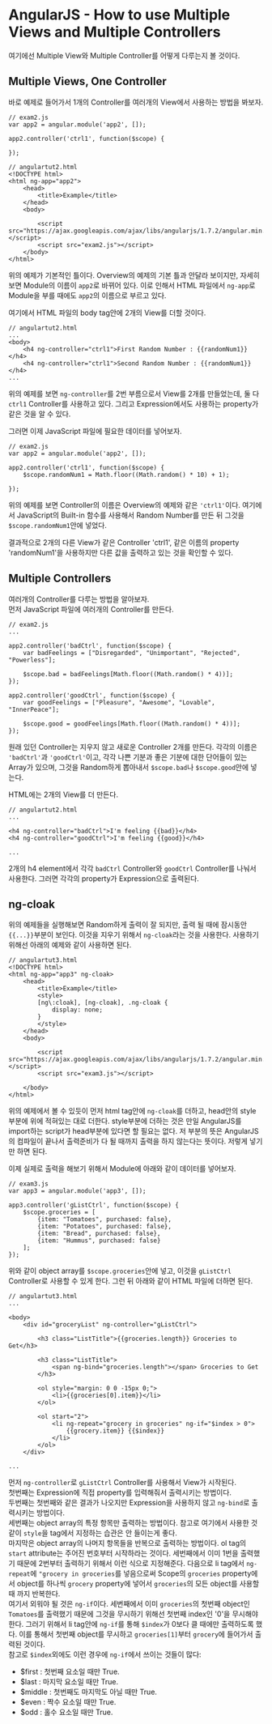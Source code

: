 AngularJS - How to use Multiple Views and Multiple Controllers
===============================================================
여기에선 Multiple View와 Multiple Controller를 어떻게 다루는지 볼 것이다.  
  
Multiple Views, One Controller
------------------------------
바로 예제로 들어가서 1개의 Controller를 여러개의 View에서 사용하는 방법을 봐보자.  
  
~~~
// exam2.js
var app2 = angular.module('app2', []);

app2.controller('ctrl1', function($scope) {
	
});
~~~
  
~~~
// angulartut2.html
<!DOCTYPE html>
<html ng-app="app2">
	<head>
		<title>Example</title>
	</head>
	<body>

		<script src="https://ajax.googleapis.com/ajax/libs/angularjs/1.7.2/angular.min.js"></script>
		<script src="exam2.js"></script>
	</body>
</html>
~~~
위의 예제가 기본적인 틀이다. Overview의 예제의 기본 틀과 안달라 보이지만, 자세히 보면 Module의 이름이 `app2`로 바뀌어 있다. 이로 인해서 HTML 파일에서 `ng-app`로 Module을 부를 때에도 `app2`의 이름으로 부르고 있다.  
  
여기에서 HTML 파일의 body tag안에 2개의 View를 더할 것이다.  
  
~~~
// angulartut2.html
...
<body>
	<h4 ng-controller="ctrl1">First Random Number : {{randomNum1}}</h4>
	<h4 ng-controller="ctrl1">Second Random Number : {{randomNum1}}</h4>
...
~~~
위의 예제를 보면 `ng-controller`를 2번 부름으로서 View를 2개를 만들었는데, 둘 다 `ctrl1` Controller를 사용하고 있다. 그리고 Expression에서도 사용하는 property가 같은 것을 알 수 있다.  
  
그러면 이제 JavaScript 파일에 필요한 데이터를 넣어보자.  
  
~~~
// exam2.js
var app2 = angular.module('app2', []);

app2.controller('ctrl1', function($scope) {
	$scope.randomNum1 = Math.floor((Math.random() * 10) + 1);

});
~~~
위의 예제를 보면 Controller의 이름은 Overview의 예제와 같은 `'ctrl1'`이다. 여기에서 JavaScript의 Built-in 함수를 사용해서 Random Number를 만든 뒤 그것을 `$scope.randomNum1`안에 넣었다.   
  
결과적으로 2개의 다른 View가 같은 Controller 'ctrl1', 같은 이름의 property 'randomNum1'을 사용하지만 다른 값을 출력하고 있는 것을 확인할 수 있다. 
  
  
  
Multiple Controllers
---------------------
여러개의 Controller를 다루는 방법을 알아보자.  
먼저 JavaScript 파일에 여러개의 Controller를 만든다.   
  
~~~
// exam2.js
...

app2.controller('badCtrl', function($scope) {
	var badFeelings = ["Disregarded", "Unimportant", "Rejected", "Powerless"];

	$scope.bad = badFeelings[Math.floor((Math.random() * 4))];
});

app2.controller('goodCtrl', function($scope) {
	var goodFeelings = ["Pleasure", "Awesome", "Lovable", "InnerPeace"];

	$scope.good = goodFeelings[Math.floor((Math.random() * 4))];
});
~~~
원래 있던 Controller는 지우지 않고 새로운 Controller 2개를 만든다. 각각의 이름은 `'badCtrl'`과 `'goodCtrl'`이고, 각각 나쁜 기분과 좋은 기분에 대한 단어들이 있는 Array가 있으며, 그것을 Random하게 뽑아내서 `$scope.bad`나 `$scope.good`안에 넣는다.   
  
HTML에는 2개의 View를 더 만든다.  
  
~~~
// angulartut2.html
...

<h4 ng-controller="badCtrl">I'm feeling {{bad}}</h4>
<h4 ng-controller="goodCtrl">I'm feeling {{good}}</h4>

...
~~~
2개의 h4 element에서 각각 `badCtrl` Controller와 `goodCtrl` Controller를 나눠서 사용한다. 그러면 각각의 property가 Expression으로 출력된다.  

ng-cloak
---------
위의 예제들을 실행해보면 Random하게 출력이 잘 되지만, 출력 될 때에 잠시동안 `{{...}}`부분이 보인다. 이것을 지우기 위해서 `ng-cloak`라는 것을 사용한다. 사용하기 위해선 아래의 예제와 같이 사용하면 된다.  
  
~~~
// angulartut3.html
<!DOCTYPE html>
<html ng-app="app3" ng-cloak>
	<head>
		<title>Example</title>
		<style>
		[ng\:cloak], [ng-cloak], .ng-cloak {
			display: none;
		}
		</style>
	</head>
	<body>

		<script src="https://ajax.googleapis.com/ajax/libs/angularjs/1.7.2/angular.min.js"></script>
		<script src="exam3.js"></script>

	</body>
</html>
~~~
위의 예제에서 볼 수 있듯이 먼저 html tag안에 `ng-cloak`를 더하고, head안의 style 부분에 위에 적혀있는 대로 더한다. style부분에 더하는 것은 만일 AngularJS를 import하는 script가 head부분에 있다면 할 필요는 없다. 저 부분의 뜻은 AngularJS의 컴파일이 끝나서 출력준비가 다 될 때까지 출력을 하지 않는다는 뜻이다. 저렇게 넣기만 하면 된다.  
  
이제 실제로 출력을 해보기 위해서 Module에 아래와 같이 데이터를 넣어보자.  
  
~~~
// exam3.js
var app3 = angular.module('app3', []);

app3.controller('gListCtrl', function($scope) {
	$scope.groceries = [
		{item: "Tomatoes", purchased: false},
		{item: "Potatoes", purchased: false},
		{item: "Bread", purchased: false},
		{item: "Hummus", purchased: false}
	];
});
~~~
위와 같이 object array를 `$scope.groceries`안에 넣고, 이것을 `gListCtrl` Controller로 사용할 수 있게 한다. 그런 뒤 아래와 같이 HTML 파일에 더하면 된다.  
  
~~~
// angulartut3.html
...

<body>
	<div id="groceryList" ng-controller="gListCtrl">
		
		<h3 class="ListTitle">{{groceries.length}} Groceries to Get</h3>

		<h3 class="ListTitle">
			<span ng-bind="groceries.length"></span> Groceries to Get
		</h3>
		
		<ol style="margin: 0 0 -15px 0;">
			<li>{{groceries[0].item}}</li>
		</ol>
		
		<ol start="2">
			<li ng-repeat="grocery in groceries" ng-if="$index > 0">
				{{grocery.item}} {{$index}}
			</li>
		</ol>
	</div>

...
~~~
먼저 `ng-controller`로 `gListCtrl` Controller를 사용해서 View가 시작된다.  
첫번째는 Expression에 직접 property를 입력해줘서 출력시키는 방법이다.  
두번째는 첫번째와 같은 결과가 나오지만 Expression을 사용하지 않고 `ng-bind`로 출력시키는 방법이다.  
세번째는 object array의 특정 항목만 출력하는 방법이다. 참고로 여기에서 사용한 것 같이 `style`을 tag에서 지정하는 습관은 안 들이는게 좋다.  
마지막은 object array의 나머지 항목들을 반복으로 출력하는 방법이다. ol tag의 `start` attribute는 주어진 번호부터 시작하라는 것이다. 세번째에서 이미 1번을 출력했기 때문에 2번부터 출력하기 위해서 이런 식으로 지정해준다. 다음으로 li tag에서 `ng-repeat`에 `"grocery in groceries`를 넣음으로써 Scope의 `groceries` property에서 object를 하나씩 `grocery` property에 넣어서 `groceries`의 모든 object를 사용할 때 까지 반복한다.  
여기서 외워야 될 것은 `ng-if`이다. 세번째에서 이미 `groceries`의 첫번째 object인 `Tomatoes`를 출력했기 때문에 그것을 무시하기 위해선 첫번째 index인 '0'을 무시해야 한다. 그러기 위해서 li tag안에 `ng-if`를 통해 `$index`가 0보다 클 때에만 출력하도록 했다. 이를 통해서 첫번째 object를 무시하고 `groceries[1]`부터 `grocery`에 들어가서 출력된 것이다.  
참고로 `$index`외에도 이런 경우에 `ng-if`에서 쓰이는 것들이 많다:  
* $first : 첫번째 요소일 때만 True.
* $last : 마지막 요소일 때만 True.
* $middle : 첫번째도 마지막도 아닐 때만 True.
* $even : 짝수 요소일 때만 True.
* $odd : 홀수 요소일 때만 True.





